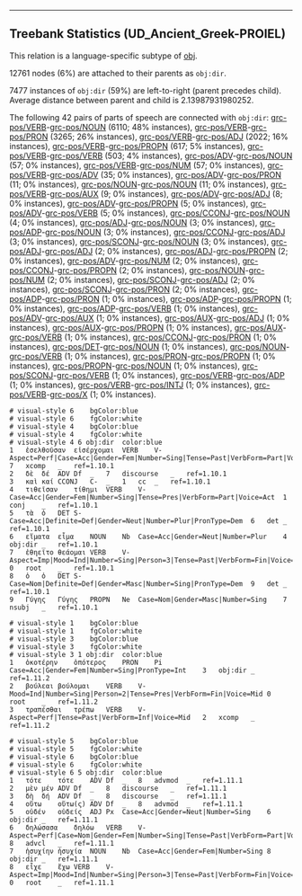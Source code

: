 

--------------------------------------------------------------------------------

## Treebank Statistics (UD_Ancient_Greek-PROIEL)

This relation is a language-specific subtype of [obj]().

12761 nodes (6%) are attached to their parents as `obj:dir`.

7477 instances of `obj:dir` (59%) are left-to-right (parent precedes child).
Average distance between parent and child is 2.13987931980252.

The following 42 pairs of parts of speech are connected with `obj:dir`: [grc-pos/VERB]()-[grc-pos/NOUN]() (6110; 48% instances), [grc-pos/VERB]()-[grc-pos/PRON]() (3265; 26% instances), [grc-pos/VERB]()-[grc-pos/ADJ]() (2022; 16% instances), [grc-pos/VERB]()-[grc-pos/PROPN]() (617; 5% instances), [grc-pos/VERB]()-[grc-pos/VERB]() (503; 4% instances), [grc-pos/ADV]()-[grc-pos/NOUN]() (57; 0% instances), [grc-pos/VERB]()-[grc-pos/NUM]() (57; 0% instances), [grc-pos/VERB]()-[grc-pos/ADV]() (35; 0% instances), [grc-pos/ADV]()-[grc-pos/PRON]() (11; 0% instances), [grc-pos/NOUN]()-[grc-pos/NOUN]() (11; 0% instances), [grc-pos/VERB]()-[grc-pos/AUX]() (9; 0% instances), [grc-pos/ADV]()-[grc-pos/ADJ]() (8; 0% instances), [grc-pos/ADV]()-[grc-pos/PROPN]() (5; 0% instances), [grc-pos/ADV]()-[grc-pos/VERB]() (5; 0% instances), [grc-pos/CCONJ]()-[grc-pos/NOUN]() (4; 0% instances), [grc-pos/ADJ]()-[grc-pos/NOUN]() (3; 0% instances), [grc-pos/ADP]()-[grc-pos/NOUN]() (3; 0% instances), [grc-pos/CCONJ]()-[grc-pos/ADJ]() (3; 0% instances), [grc-pos/SCONJ]()-[grc-pos/NOUN]() (3; 0% instances), [grc-pos/ADJ]()-[grc-pos/ADJ]() (2; 0% instances), [grc-pos/ADJ]()-[grc-pos/PROPN]() (2; 0% instances), [grc-pos/ADV]()-[grc-pos/NUM]() (2; 0% instances), [grc-pos/CCONJ]()-[grc-pos/PROPN]() (2; 0% instances), [grc-pos/NOUN]()-[grc-pos/NUM]() (2; 0% instances), [grc-pos/SCONJ]()-[grc-pos/ADJ]() (2; 0% instances), [grc-pos/SCONJ]()-[grc-pos/PRON]() (2; 0% instances), [grc-pos/ADP]()-[grc-pos/PRON]() (1; 0% instances), [grc-pos/ADP]()-[grc-pos/PROPN]() (1; 0% instances), [grc-pos/ADP]()-[grc-pos/VERB]() (1; 0% instances), [grc-pos/ADV]()-[grc-pos/AUX]() (1; 0% instances), [grc-pos/AUX]()-[grc-pos/ADJ]() (1; 0% instances), [grc-pos/AUX]()-[grc-pos/PROPN]() (1; 0% instances), [grc-pos/AUX]()-[grc-pos/VERB]() (1; 0% instances), [grc-pos/CCONJ]()-[grc-pos/PRON]() (1; 0% instances), [grc-pos/DET]()-[grc-pos/NOUN]() (1; 0% instances), [grc-pos/NOUN]()-[grc-pos/VERB]() (1; 0% instances), [grc-pos/PRON]()-[grc-pos/PROPN]() (1; 0% instances), [grc-pos/PROPN]()-[grc-pos/NOUN]() (1; 0% instances), [grc-pos/SCONJ]()-[grc-pos/VERB]() (1; 0% instances), [grc-pos/VERB]()-[grc-pos/ADP]() (1; 0% instances), [grc-pos/VERB]()-[grc-pos/INTJ]() (1; 0% instances), [grc-pos/VERB]()-[grc-pos/X]() (1; 0% instances).


~~~ conllu
# visual-style 6	bgColor:blue
# visual-style 6	fgColor:white
# visual-style 4	bgColor:blue
# visual-style 4	fgColor:white
# visual-style 4 6 obj:dir	color:blue
1	ἐσελθοῦσαν	εἰσέρχομαι	VERB	V-	Aspect=Perf|Case=Acc|Gender=Fem|Number=Sing|Tense=Past|VerbForm=Part|Voice=Act	7	xcomp	_	ref=1.10.1
2	δὲ	δέ	ADV	Df	_	7	discourse	_	ref=1.10.1
3	καὶ	καί	CCONJ	C-	_	1	cc	_	ref=1.10.1
4	τιθεῖσαν	τίθημι	VERB	V-	Case=Acc|Gender=Fem|Number=Sing|Tense=Pres|VerbForm=Part|Voice=Act	1	conj	_	ref=1.10.1
5	τὰ	ὁ	DET	S-	Case=Acc|Definite=Def|Gender=Neut|Number=Plur|PronType=Dem	6	det	_	ref=1.10.1
6	εἵματα	εἷμα	NOUN	Nb	Case=Acc|Gender=Neut|Number=Plur	4	obj:dir	_	ref=1.10.1
7	ἐθηεῖτο	θεάομαι	VERB	V-	Aspect=Imp|Mood=Ind|Number=Sing|Person=3|Tense=Past|VerbForm=Fin|Voice=Mid	0	root	_	ref=1.10.1
8	ὁ	ὁ	DET	S-	Case=Nom|Definite=Def|Gender=Masc|Number=Sing|PronType=Dem	9	det	_	ref=1.10.1
9	Γύγης	Γύγης	PROPN	Ne	Case=Nom|Gender=Masc|Number=Sing	7	nsubj	_	ref=1.10.1

~~~


~~~ conllu
# visual-style 1	bgColor:blue
# visual-style 1	fgColor:white
# visual-style 3	bgColor:blue
# visual-style 3	fgColor:white
# visual-style 3 1 obj:dir	color:blue
1	ὁκοτέρην	ὁπότερος	PRON	Pi	Case=Acc|Gender=Fem|Number=Sing|PronType=Int	3	obj:dir	_	ref=1.11.2
2	βούλεαι	βούλομαι	VERB	V-	Mood=Ind|Number=Sing|Person=2|Tense=Pres|VerbForm=Fin|Voice=Mid	0	root	_	ref=1.11.2
3	τραπέσθαι	τρέπω	VERB	V-	Aspect=Perf|Tense=Past|VerbForm=Inf|Voice=Mid	2	xcomp	_	ref=1.11.2

~~~


~~~ conllu
# visual-style 5	bgColor:blue
# visual-style 5	fgColor:white
# visual-style 6	bgColor:blue
# visual-style 6	fgColor:white
# visual-style 6 5 obj:dir	color:blue
1	τότε	τότε	ADV	Df	_	8	advmod	_	ref=1.11.1
2	μὲν	μέν	ADV	Df	_	8	discourse	_	ref=1.11.1
3	δὴ	δή	ADV	Df	_	8	discourse	_	ref=1.11.1
4	οὕτω	οὕτω(ς)	ADV	Df	_	8	advmod	_	ref=1.11.1
5	οὐδέν	οὐδείς	ADJ	Px	Case=Acc|Gender=Neut|Number=Sing	6	obj:dir	_	ref=1.11.1
6	δηλώσασα	δηλόω	VERB	V-	Aspect=Perf|Case=Nom|Gender=Fem|Number=Sing|Tense=Past|VerbForm=Part|Voice=Act	8	advcl	_	ref=1.11.1
7	ἡσυχίην	ἡσυχία	NOUN	Nb	Case=Acc|Gender=Fem|Number=Sing	8	obj:dir	_	ref=1.11.1
8	εἶχε	ἔχω	VERB	V-	Aspect=Imp|Mood=Ind|Number=Sing|Person=3|Tense=Past|VerbForm=Fin|Voice=Act	0	root	_	ref=1.11.1

~~~


